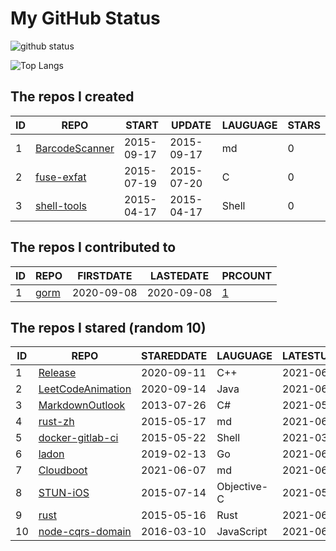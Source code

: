 # My GitHub Status

<img src="https://github-readme-stats-1.yihong0618.vercel.app/api?username=egenchen&show_icons=true&&&hide_title=true&count_private=true" alt="github status" />

![Top Langs](https://github-readme-stats-1.yihong0618.vercel.app/api/top-langs/?username=egenchen&layout=compact)

<!--START_SECTION:my_github-->
## The repos I created
| ID |                             REPO                             |   START    |   UPDATE   | LAUGUAGE | STARS |
|----|--------------------------------------------------------------|------------|------------|----------|-------|
|  1 | [BarcodeScanner](https://github.com/egenchen/BarcodeScanner) | 2015-09-17 | 2015-09-17 | md       |     0 |
|  2 | [fuse-exfat](https://github.com/egenchen/fuse-exfat)         | 2015-07-19 | 2015-07-20 | C        |     0 |
|  3 | [shell-tools](https://github.com/egenchen/shell-tools)       | 2015-04-17 | 2015-04-17 | Shell    |     0 |

## The repos I contributed to
| ID |                  REPO                   | FIRSTDATE  | LASTEDATE  |                                PRCOUNT                                 |
|----|-----------------------------------------|------------|------------|------------------------------------------------------------------------|
|  1 | [gorm](https://github.com/go-gorm/gorm) | 2020-09-08 | 2020-09-08 | [1](https://github.com/go-gorm/gorm/pulls?q=is%3Apr+author%3Aegenchen) |

## The repos I stared (random 10)
| ID |                                 REPO                                 | STAREDDATE |  LAUGUAGE   | LATESTUPDATE |
|----|----------------------------------------------------------------------|------------|-------------|--------------|
|  1 | [Release](https://github.com/vczh-libraries/Release)                 | 2020-09-11 | C++         | 2021-06-08   |
|  2 | [LeetCodeAnimation](https://github.com/MisterBooo/LeetCodeAnimation) | 2020-09-14 | Java        | 2021-06-08   |
|  3 | [MarkdownOutlook](https://github.com/mmanela/MarkdownOutlook)        | 2013-07-26 | C#          | 2021-05-31   |
|  4 | [rust-zh](https://github.com/rustcc/rust-zh)                         | 2015-05-17 | md          | 2021-06-04   |
|  5 | [docker-gitlab-ci](https://github.com/sameersbn/docker-gitlab-ci)    | 2015-05-22 | Shell       | 2021-03-13   |
|  6 | [ladon](https://github.com/ory/ladon)                                | 2019-02-13 | Go          | 2021-06-08   |
|  7 | [Cloudboot](https://github.com/idcos/Cloudboot)                      | 2021-06-07 | md          | 2021-06-07   |
|  8 | [STUN-iOS](https://github.com/soulfly/STUN-iOS)                      | 2015-07-14 | Objective-C | 2021-05-03   |
|  9 | [rust](https://github.com/rust-lang/rust)                            | 2015-05-16 | Rust        | 2021-06-08   |
| 10 | [node-cqrs-domain](https://github.com/thenativeweb/node-cqrs-domain) | 2016-03-10 | JavaScript  | 2021-06-08   |

<!--END_SECTION:my_github-->
